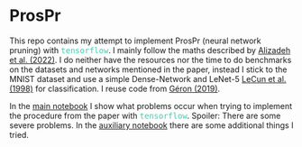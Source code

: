 # ProsPr

This repo contains my attempt to implement ProsPr (neural network pruning) with <span style="color:#4bc9b0;font-family:'CaskaydiaCove NF', 'Cascadia Code', Consolas, monospace">tensorflow</span>. I mainly follow the maths described by [Alizadeh et al. (2022)](https://arxiv.org/pdf/2202.08132.pdf). I do neither have the resources nor the time to do benchmarks on the datasets and networks mentioned in the paper, instead I stick to the MNIST dataset and use a simple Dense-Network and LeNet-5 [LeCun et al. (1998)](http://yann.lecun.com/exdb/publis/pdf/lecun-01a.pdf) for classification. I reuse code from [Géron (2019)](https://www.oreilly.com/library/view/hands-on-machine-learning/9781492032632/).

In the [main notebook](./prune-mnist.ipynb) I show what problems occur when trying to implement the procedure from the paper with <span style="color:#4bc9b0;font-family:'CaskaydiaCove NF', 'Cascadia Code', Consolas, monospace">tensorflow</span>. Spoiler: There are some severe problems. In the [auxiliary notebook](./_aux.ipynb) there are some additional things I tried.